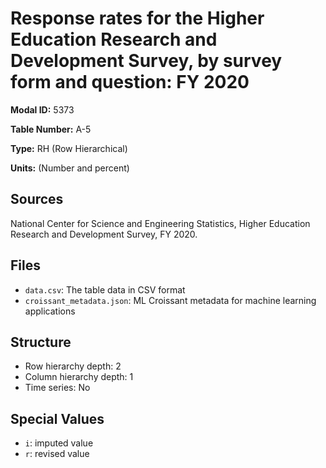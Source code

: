 # Response rates for the Higher Education Research and Development Survey, by survey form and question: FY 2020

**Modal ID:** 5373

**Table Number:** A-5

**Type:** RH (Row Hierarchical)

**Units:** (Number and percent)

## Sources

National Center for Science and Engineering Statistics, Higher Education Research and Development Survey, FY 2020.

## Files

- `data.csv`: The table data in CSV format
- `croissant_metadata.json`: ML Croissant metadata for machine learning applications

## Structure

- Row hierarchy depth: 2
- Column hierarchy depth: 1
- Time series: No

## Special Values

- `i`: imputed value
- `r`: revised value
